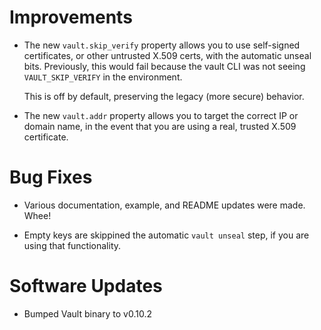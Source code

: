 # Improvements

- The new `vault.skip_verify` property allows you to use
  self-signed certificates, or other untrusted X.509 certs,
  with the automatic unseal bits.  Previously, this would
  fail because the vault CLI was not seeing `VAULT_SKIP_VERIFY`
  in the environment.

  This is off by default, preserving the legacy (more secure)
  behavior.

- The new `vault.addr` property allows you to target the correct
  IP or domain name, in the event that you are using a real,
  trusted X.509 certificate.

# Bug Fixes

- Various documentation, example, and README updates were made.
  Whee!

- Empty keys are skippined the automatic `vault unseal` step, if
  you are using that functionality.

# Software Updates

- Bumped Vault binary to v0.10.2
